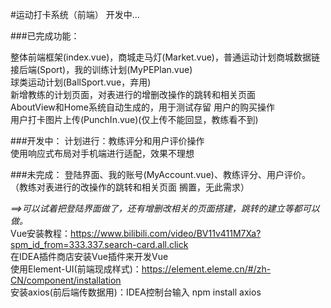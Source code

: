 #运动打卡系统（前端）
开发中...

###已完成功能：

整体前端框架(index.vue)，商城走马灯(Market.vue)，普通运动计划商城数据链接后端(Sport)，我的训练计划(MyPEPlan.vue)  <br>
球类运动计划(BallSport.vue，弃用)    <br>
新增教练的计划页面，对表进行的增删改操作的跳转和相关页面    <br>
AboutView和Home系统自动生成的，用于测试存留
用户的购买操作    <br>
用户打卡图片上传(PunchIn.vue)(仅上传不能回显，教练看不到)    <br>   

###开发中：
计划进行：教练评分和用户评价操作    <br>
使用响应式布局对手机端进行适配，效果不理想   <br>


###未完成：
登陆界面、我的账号(MyAccount.vue)、教练评分、用户评价。 （教练对表进行的改操作的跳转和相关页面 搁置，无此需求）<br>

*==>可以试着把登陆界面做了，还有增删改相关的页面搭建，跳转的建立等都可以做。*   <br>
Vue安装教程：https://www.bilibili.com/video/BV11v411M7Xa?spm_id_from=333.337.search-card.all.click   <br>
在IDEA插件商店安装Vue插件来开发Vue   <br>
使用Element-UI(前端现成样式)：https://element.eleme.cn/#/zh-CN/component/installation    <br>
安装axios(前后端传数据用)：IDEA控制台输入 npm install axios    <br>